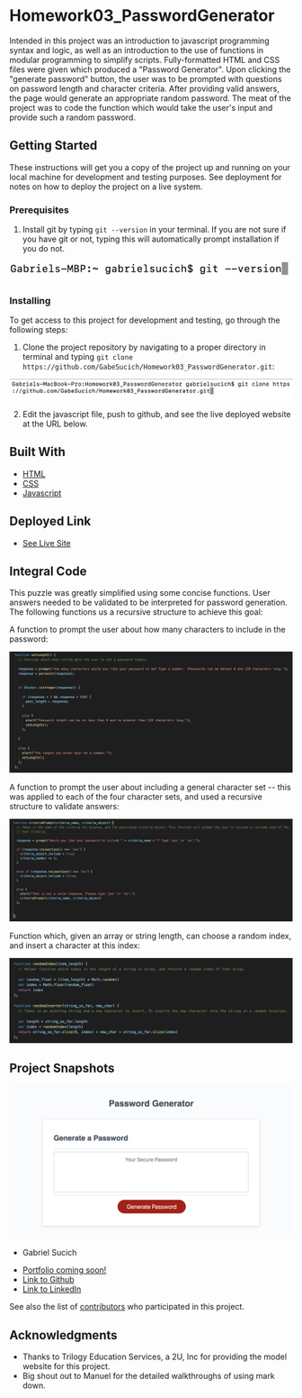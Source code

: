 # Homework03_PasswordGenerator

Intended in this project was an introduction to javascript programming syntax and logic, as well as an introduction to the use of functions in modular programming to simplify scripts. Fully-formatted HTML and CSS files were given which produced a "Password Generator". Upon clicking the "generate password" button, the user was to be prompted with questions on password length and character criteria. After providing valid answers, the page would generate an appropriate random password. The meat of the project was to code the function which would take the user's input and provide such a random password.

## Getting Started

These instructions will get you a copy of the project up and running on your local machine for development and testing purposes. See deployment for notes on how to deploy the project on a live system.

### Prerequisites

1. Install git by typing `git --version` in your terminal. If you are not sure if you have git or not, typing this will automatically prompt installation if you do not.

![Image](Markdown/git.png)

### Installing

To get access to this project for development and testing, go through the following steps:

1. Clone the project repository by navigating to a proper directory in terminal and typing `git clone https://github.com/GabeSucich/Homework03_PasswordGenerator.git`:

![image](Markdown/gitclone.png)

2. Edit the javascript file, push to github, and see the live deployed website at the URL below.

## Built With

* [HTML](https://developer.mozilla.org/en-US/docs/Web/HTML)
* [CSS](https://developer.mozilla.org/en-US/docs/Web/CSS)
* [Javascript](https://developer.mozilla.org/en-US/docs/Web/JavaScript)

## Deployed Link

* [See Live Site](https://gabesucich.github.io/Homework03_PasswordGenerator/)

## Integral Code

This puzzle was greatly simplified using some concise functions. User answers needed to be validated to be interpreted for password generation. The following functions us a recursive structure to achieve this goal:

A function to prompt the user about how many characters to include in the password:

![Length Setter](Markdown/length.png)

A function to prompt the user about including a general character set -- this was applied to each of the four character sets, and used a recursive structure to validate answers:

![Prompted](Markdown/prompter.png)

Function which, given an array or string length, can choose a random index, and insert a character at this index:

![Indexing](Markdown/indexers.png)

## Project Snapshots

![demo](Markdown/project.png)

* Gabriel Sucich

- [Portfolio coming soon!](#)
- [Link to Github](https://github.com/GabeSucich)
- [Link to LinkedIn](www.linkedin.com/in/gabriel-sucich-6a28a71a8)

See also the list of [contributors](https://github.com/GabeSucich/Homework03_PasswordGenerator/graphs/contributors) who participated in this project.

## Acknowledgments

* Thanks to Trilogy Education Services, a 2U, Inc for providing the model website for this project.
* Big shout out to Manuel for the detailed walkthroughs of using mark down.